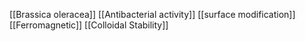 [[Brassica oleracea]]
[[Antibacterial activity]]
[[surface modification]]
[[Ferromagnetic]]
[[Colloidal Stability]]
